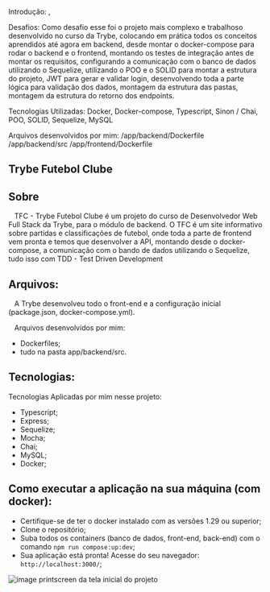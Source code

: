 Introdução: , 

Desafios: Como desafio esse foi o projeto mais complexo e trabalhoso desenvolvido no curso da Trybe, colocando em prática todos os conceitos aprendidos até agora em backend, desde montar o docker-compose para rodar o backend e o frontend, montando os testes de integração antes de montar os requisitos, configurando a comunicação com o banco de dados utilizando o Sequelize, utilizando o POO e o SOLID para montar a estrutura do projeto, JWT para gerar e validar login, desenvolvendo toda a parte lógica para validação dos dados, montagem da estrutura das pastas, montagem da estrutura do retorno dos endpoints.  

Tecnologias Utilizadas: Docker, Docker-compose, Typescript, Sinon / Chai, POO, SOLID, Sequelize, MySQL 

Arquivos desenvolvidos por mim: /app/backend/Dockerfile
                                /app/backend/src
                                /app/frontend/Dockerfile
                                
## Trybe Futebol Clube

## Sobre
&nbsp;&nbsp; TFC - Trybe Futebol Clube é um projeto do curso de Desenvolvedor Web Full Stack da Trybe, para o módulo de backend. O TFC é um site informativo sobre partidas e classificações de futebol, onde toda a parte de frontend vem pronta e temos que desenvolver a API, montando desde o docker-compose, a comunicação com o bando de dados utilizando o Sequelize, tudo isso com TDD - Test Driven Development
	
## Arquivos:
&nbsp;&nbsp; A Trybe desenvolveu todo o front-end  e a configuração inicial (package.json, docker-compose.yml).

&nbsp;&nbsp; Arquivos desenvolvidos por mim:
- Dockerfiles;
- tudo na pasta app/backend/src.

## Tecnologias:
Tecnologias Aplicadas por mim nesse projeto:
- Typescript;
- Express;
- Sequelize;
- Mocha;
- Chai;
- MySQL;
- Docker;

## Como executar a aplicação na sua máquina (com docker):
- Certifique-se de ter o docker instalado com as versões 1.29 ou superior;
- Clone o repositório;
- Suba todos os containers (banco de dados, front-end, back-end) com o comando `npm run compose:up:dev`;
- Sua aplicação está pronta! Acesse do seu navegador: `http://localhost:3000/`;                          


![image](https://user-images.githubusercontent.com/96309898/206856223-3dc8bb44-eae0-4b55-8336-f4eb13534432.png)
printscreen da tela inicial do projeto
